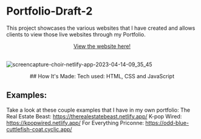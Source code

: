 # Portfolio-Draft-2

This project showcases the various websites that I have created and allows clients to view those live websites through my Portfolio.

<div align = "center"><a href = 'https://choir.netlify.app/'>View the website here!</a></div>
<br>

![screencapture-choir-netlify-app-2023-04-14-09_35_45](https://user-images.githubusercontent.com/66279068/232059329-1047179e-49eb-4dbb-aaec-10ec37e280cd.png)

<div align = "center">
## How It's Made: Tech used: HTML, CSS and JavaScript
</div>

## Examples: 
Take a look at these couple examples that I have in my own portfolio: The Real Estate Beast: https://therealestatebeast.netlify.app/ K-pop Wired: https://kpopwired.netlify.app/ For Everything Priconne: https://odd-blue-cuttlefish-coat.cyclic.app/
